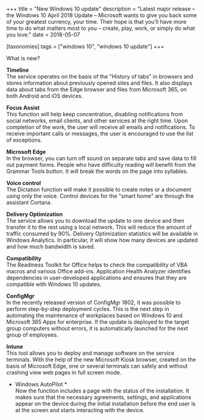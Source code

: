 +++
title = "New Windows 10 update"
description = "Latest major release – the Windows 10 April 2018 Update – Microsoft wants to give you back some of your greatest currency, your time. Their hope is that you’ll have more time to do what matters most to you –  create, play, work, or simply do what you love."
date = 2018-05-07

[taxonomies]
tags = ["windows 10", "windows 10 update"]
+++

What is new?

**Timeline**\
The service operates on the basis of the "History of tabs" in browsers
and stores information about previously opened sites and files. It also
displays data about tabs from the Edge browser and files from Microsoft
365, on both Android and iOS devices.

**Focus Assist**\
This function will help keep concentration, disabling notifications
from social networks, email clients, and other services at the right
time. Upon completion of the work, the user will receive all emails and
notifications. To receive important calls or messages, the user is
encouraged to use the list of exceptions.

**Microsoft Edge**\
In the browser, you can turn off sound on separate tabs and save data to
fill out payment forms. People who have difficulty reading will benefit
from the Grammar Tools button. It will break the words on the page into
syllables.

**Voice control**\
The Dictation function will make it possible to create notes or a
document using only the voice. Control devices for the "smart home" are 
through the assistant Cortana.

**Delivery Optimization**\
The service allows you to download the update to one device and then
transfer it to the rest using a local network. This will reduce the
amount of traffic consumed by 90%. Delivery Optimization statistics will
be available in Windows Analytics. In particular, it will show how many
devices are updated and how much bandwidth is saved.

**Compatibility**\
The Readiness Toolkit for Office helps to check the compatibility of
VBA macros and various Office add-ins. Application Health
Analyzer identifies dependencies in user-developed applications and
ensures that they are compatible with Windows 10 updates.

**ConfigMgr**\
In the recently released version of ConfigMgr 1802, it was possible to
perform step-by-step deployment cycles. This is the next step in
automating the maintenance of workplaces based on Windows 10 and Microsoft 365 Apps for enterprise.
If the update is deployed to the target group computers
without errors, it is automatically launched for the next group of
employees.

**Intune**\
This tool allows you to deploy and manage software on the service
terminals. With the help of the new Microsoft Kiosk browser, created on
the basis of Microsoft Edge, one or several terminals can safely and
without crashing view web pages in full screen mode.

-   Windows AutoPilot \*\
    Now the function includes a page with the status of the
    installation. It makes sure that the necessary agreements, settings,
    and applications appear on the device during the initial
    installation before the end user is at the screen and starts
    interacting with the device.
